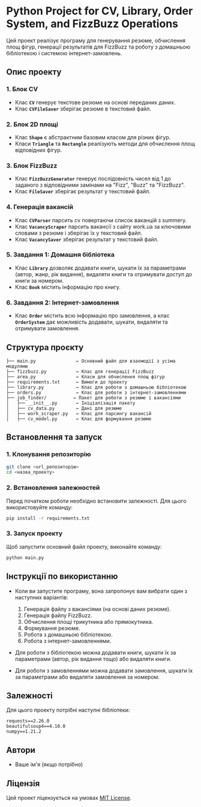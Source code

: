 
# Python Project for CV, Library, Order System, and FizzBuzz Operations

Цей проект реалізує програму для генерування резюме, обчислення площ фігур, генерації результатів для FizzBuzz та роботу з домашньою бібліотекою і системою інтернет-замовлень.

## Опис проекту

### 1. **Блок CV**
- Клас **`CV`** генерує текстове резюме на основі переданих даних.
- Клас **`CVFileSaver`** зберігає резюме в текстовий файл.

### 2. **Блок 2D площі**
- Клас **`Shape`** є абстрактним базовим класом для різних фігур.
- Класи **`Triangle`** та **`Rectangle`** реалізують методи для обчислення площ відповідних фігур.

### 3. **Блок FizzBuzz**
- Клас **`FizzBuzzGenerator`** генерує послідовність чисел від 1 до заданого з відповідними замінами на "Fizz", "Buzz" та "FizzBuzz".
- Клас **`FileSaver`** зберігає результат у текстовий файл.

### 4. **Генерація вакансій**
- Клас **`CVParser`** парсить сv повертаючи список ваканцій з summery.
- Клас **`VacancyScraper`** парсить вакансії з сайту work.ua за ключовими словами з резюме і зберігає їх у текстовий файл.
- Клас **`VacancySaver`** зберігає результат у текстовий файл.

### 5. **Завдання 1: Домашня бібліотека**
- Клас **`Library`** дозволяє додавати книги, шукати їх за параметрами (автор, жанр, рік видання), видаляти книги та отримувати доступ до книги за номером.
- Клас **`Book`** містить інформацію про книгу.

### 6. **Завдання 2: Інтернет-замовлення**
- Клас **`Order`** містить всю інформацію про замовлення, а клас **`OrderSystem`** дає можливість додавати, шукати, видаляти та отримувати замовлення.

## Структура проєкту

```
├── main.py               ← Основний файл для взаємодії з усіма модулями
├── fizzbuzz.py           ← Клас для генерації FizzBuzz
├── area.py               ← Класи для обчислення площ фігур
├── requirements.txt      ← Вимоги до проекту
├── library.py            ← Клас для роботи з домашньою бібліотекою
├── orders.py             ← Клас для роботи з інтернет-замовленнями
├── job_finder/          ← Пакет для роботи з резюме і вакансіями
│   ├── __init__.py       ← Ініціалізація пакету
│   ├── cv_data.py        ← Дані для резюме
│   ├── work_scraper.py   ← Клас для парсингу вакансій
│   ├── cv_model.py       ← Клас для формування резюме
```
## Встановлення та запуск

### 1. Клонування репозиторію

```bash
git clone <url_репозиторію>
cd <назва_проекту>
```

### 2. Встановлення залежностей

Перед початком роботи необхідно встановити залежності. Для цього використовуйте команду:

```bash
pip install -r requirements.txt
```

### 3. Запуск проекту

Щоб запустити основний файл проекту, виконайте команду:

```bash
python main.py
```

## Інструкції по використанню

- Коли ви запустите програму, вона запропонує вам вибрати один з наступних варіантів:
  1. Генерація файлу з вакансіями (на основі даних резюме).
  2. Генерація файлу FizzBuzz.
  3. Обчислення площі трикутника або прямокутника.
  4. Формування резюме.
  5. Робота з домашньою бібліотекою.
  6. Робота з інтернет-замовленнями.

- Для роботи з бібліотекою можна додавати книги, шукати їх за параметрами (автор, рік видання тощо) або видаляти книги.
- Для роботи з замовленнями можна додавати замовлення, шукати їх за параметрами або видаляти замовлення за номером.

## Залежності

Для цього проекту потрібні наступні бібліотеки:

```
requests==2.26.0
beautifulsoup4==4.10.0
numpy==1.21.2
```

## Автори

- Ваше ім'я (якщо потрібно)

## Ліцензія

Цей проект ліцензується на умовах [MIT License](LICENSE).
